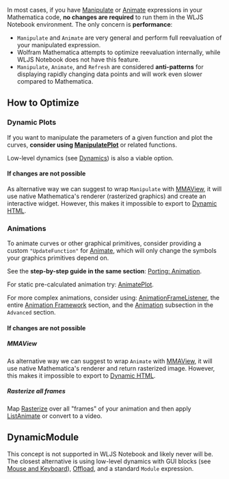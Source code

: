 In most cases, if you have [Manipulate](frontend/Reference/GUI/Manipulate.md) or [Animate](frontend/Reference/GUI/Animate.md) expressions in your Mathematica code, __no changes are required__ to run them in the WLJS Notebook environment. The only concern is __performance__:

- `Manipulate` and `Animate` are very general and perform full reevaluation of your manipulated expression.
- Wolfram Mathematica attempts to optimize reevaluation internally, while WLJS Notebook does not have this feature.
- `Manipulate`, `Animate`, and `Refresh` are considered __anti-patterns__ for displaying rapidly changing data points and will work even slower compared to Mathematica.

## How to Optimize

### Dynamic Plots
If you want to manipulate the parameters of a given function and plot the curves, __consider using [ManipulatePlot](frontend/Reference/Plotting%20Functions/ManipulatePlot.md)__ or related functions.

Low-level dynamics (see [Dynamics](frontend/Dynamics.md)) is also a viable option.

#### If changes are not possible
As alternative way we can suggest to wrap `Manipulate` with [MMAView](frontend/Reference/GUI/MMAView.md), it will use native Mathematica's renderer (rasterized graphics) and create an interactive widget. However, this makes it impossible to export to [Dynamic HTML](frontend/Exporting/Dynamic%20HTML.md).

### Animations
To animate curves or other graphical primitives, consider providing a custom `"UpdateFunction"` for [Animate](frontend/Reference/GUI/Animate.md), which will only change the symbols your graphics primitives depend on.

See the __step-by-step guide in the same section__: [Porting: Animation](frontend/Advanced/Dynamics/Porting%20from%20MMA/Animation.md).

For static pre-calculated animation try: [AnimatePlot](frontend/Reference/Plotting%20Functions/AnimatePlot.md).

For more complex animations, consider using: [AnimationFrameListener](frontend/Reference/Graphics/AnimationFrameListener.md), the entire [Animation Framework](frontend/Advanced/Animation%20Framework/Animation%20Framework.md) section, and the [Animation](frontend/Advanced/Dynamics/Animation.md) subsection in the `Advanced` section.

#### If changes are not possible
##### MMAView 
As alternative way we can suggest to wrap `Animate` with [MMAView](frontend/Reference/GUI/MMAView.md), it will use native Mathematica's renderer and return rasterized image. However, this makes it impossible to export to [Dynamic HTML](frontend/Exporting/Dynamic%20HTML.md).

##### Rasterize all frames
Map [Rasterize](frontend/Reference/Image/Rasterize.md) over all "frames" of your animation and then apply [ListAnimate](frontend/Reference/GUI/ListAnimate.md) or convert to a video.


## DynamicModule
This concept is not supported in WLJS Notebook and likely never will be. The closest alternative is using low-level dynamics with GUI blocks (see [Mouse and Keyboard](frontend/Advanced/Events%20system/Mouse%20and%20keyboard.md)), [Offload](frontend/Reference/Interpreter/Offload.md), and a standard `Module` expression.